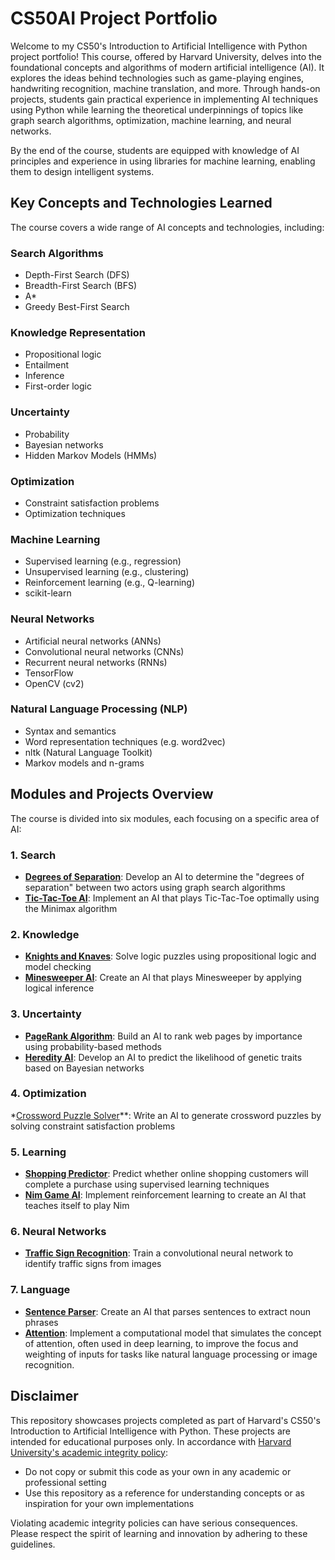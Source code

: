 # CS50AI Project Portfolio

Welcome to my CS50's Introduction to Artificial Intelligence with Python project portfolio! This course, offered by Harvard University, delves into the foundational concepts and algorithms of modern artificial intelligence (AI). It explores the ideas behind technologies such as game-playing engines, handwriting recognition, machine translation, and more. Through hands-on projects, students gain practical experience in implementing AI techniques using Python while learning the theoretical underpinnings of topics like graph search algorithms, optimization, machine learning, and neural networks.

By the end of the course, students are equipped with knowledge of AI principles and experience in using libraries for machine learning, enabling them to design intelligent systems.

## Key Concepts and Technologies Learned

The course covers a wide range of AI concepts and technologies, including:

### Search Algorithms
* Depth-First Search (DFS)
* Breadth-First Search (BFS)
* A*
* Greedy Best-First Search

### Knowledge Representation
* Propositional logic
* Entailment
* Inference
* First-order logic

### Uncertainty
* Probability
* Bayesian networks
* Hidden Markov Models (HMMs)

### Optimization
* Constraint satisfaction problems
* Optimization techniques

### Machine Learning
* Supervised learning (e.g., regression)
* Unsupervised learning (e.g., clustering)
* Reinforcement learning (e.g., Q-learning)
* scikit-learn

### Neural Networks
* Artificial neural networks (ANNs)
* Convolutional neural networks (CNNs)
* Recurrent neural networks (RNNs)
* TensorFlow
* OpenCV (cv2)

### Natural Language Processing (NLP)
* Syntax and semantics
* Word representation techniques (e.g. word2vec)
* nltk (Natural Language Toolkit)
* Markov models and n-grams
  
## Modules and Projects Overview

The course is divided into six modules, each focusing on a specific area of AI:

### 1. Search
* **[Degrees of Separation](degrees/)**: Develop an AI to determine the "degrees of separation" between two actors using graph search algorithms
* **[Tic-Tac-Toe AI](tictactoe/)**: Implement an AI that plays Tic-Tac-Toe optimally using the Minimax algorithm

### 2. Knowledge
* **[Knights and Knaves](knights/)**: Solve logic puzzles using propositional logic and model checking
* **[Minesweeper AI](minesweeper/)**: Create an AI that plays Minesweeper by applying logical inference

### 3. Uncertainty
* **[PageRank Algorithm](pagerank/)**: Build an AI to rank web pages by importance using probability-based methods
* **[Heredity AI](heredity/)**: Develop an AI to predict the likelihood of genetic traits based on Bayesian networks

### 4. Optimization
*[Crossword Puzzle Solver](crossword/)**: Write an AI to generate crossword puzzles by solving constraint satisfaction problems

### 5. Learning
* **[Shopping Predictor](shopping/)**: Predict whether online shopping customers will complete a purchase using supervised learning techniques
* **[Nim Game AI](nim/)**: Implement reinforcement learning to create an AI that teaches itself to play Nim

### 6. Neural Networks
* **[Traffic Sign Recognition](traffic/)**: Train a convolutional neural network to identify traffic signs from images

### 7. Language
* **[Sentence Parser](parser/)**: Create an AI that parses sentences to extract noun phrases
* **[Attention](attention/)**: Implement a computational model that simulates the concept of attention, often used in deep learning, to improve the focus and weighting of inputs for tasks like natural language processing or image recognition.

## Disclaimer

This repository showcases projects completed as part of Harvard's CS50's Introduction to Artificial Intelligence with Python. These projects are intended for educational purposes only. In accordance with [Harvard University's academic integrity policy](https://oaisc.fas.harvard.edu/honor-code/#:~:text=Cheating%20on%20exams%20or%20problem,world%20of%20learning%20and%20affairs.):

* Do not copy or submit this code as your own in any academic or professional setting
* Use this repository as a reference for understanding concepts or as inspiration for your own implementations

Violating academic integrity policies can have serious consequences. Please respect the spirit of learning and innovation by adhering to these guidelines.
